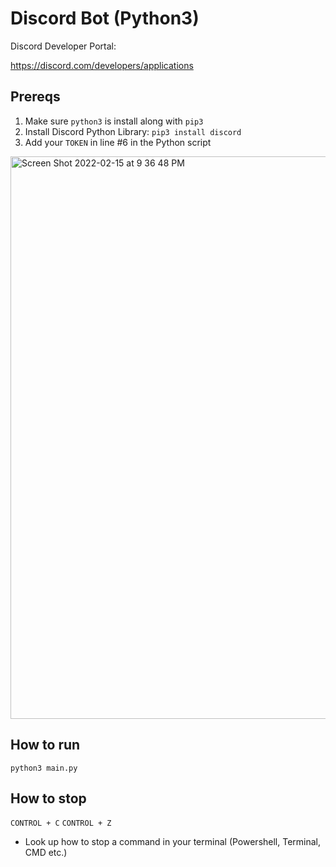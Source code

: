 # Discord Bot (Python3)

Discord Developer Portal:

https://discord.com/developers/applications

## Prereqs

1. Make sure `python3` is install along with `pip3`
2. Install Discord Python Library: `pip3 install discord`
3. Add your `TOKEN` in line #6 in the Python script

<img width="900" alt="Screen Shot 2022-02-15 at 9 36 48 PM" src="https://user-images.githubusercontent.com/36372968/154185742-d9634cf3-2925-4ac2-93e6-5665eaacf71f.png">



## How to run

`python3 main.py`

## How to stop

`CONTROL + C`
`CONTROL + Z`

- Look up how to stop a command in your terminal (Powershell, Terminal, CMD etc.)
